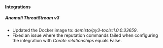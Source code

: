 
#### Integrations
##### Anomali ThreatStream v3
- Updated the Docker image to: *demisto/py3-tools:1.0.0.33659*.
- Fixed an issue where the reputation commands failed when configuring the integration with *Create relationships* equals False.
